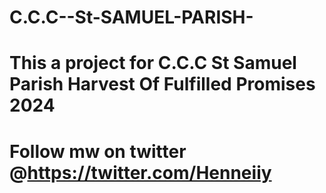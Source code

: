 # C.C.C--St-SAMUEL-PARISH-

# This a project for C.C.C St Samuel Parish Harvest Of Fulfilled Promises 2024 

# Follow mw on twitter @https://twitter.com/Henneiiy 

